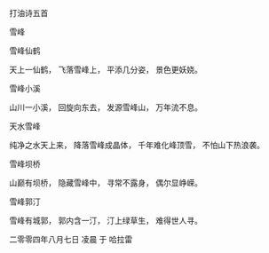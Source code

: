 打油诗五首

雪峰


雪峰仙鹤

天上一仙鹤，
飞落雪峰上，
平添几分姿，
景色更妖娆。


雪峰小溪

山川一小溪，
回旋向东去，
发源雪峰山，
万年流不息。


天水雪峰

纯净之水天上来，
降落雪峰成晶体，
千年难化峰顶雪，
不怕山下热浪袭。


雪峰坝桥

山巅有坝桥，
隐藏雪峰中，
寻常不露身，
偶尔显峥嵘。


雪峰郭汀

雪峰有城郭，
郭内含一汀，
汀上绿草生，
难得世人寻。

二零零四年八月七日 凌晨 于 哈拉雷



